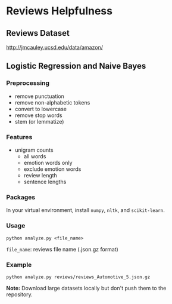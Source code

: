 # Reviews Helpfulness

## Reviews Dataset

http://jmcauley.ucsd.edu/data/amazon/

## Logistic Regression and Naive Bayes

### Preprocessing

- remove punctuation
- remove non-alphabetic tokens
- convert to lowercase
- remove stop words
- stem (or lemmatize)

### Features

- unigram counts
    - all words
    - emotion words only
    - exclude emotion words
    - review length
    - sentence lengths

### Packages

In your virtual environment, install `numpy`, `nltk`, and `scikit-learn`.

### Usage

```
python analyze.py <file_name>
```

`file_name`: reviews file name (.json.gz format)

### Example

```
python analyze.py reviews/reviews_Automotive_5.json.gz
```

**Note:** Download large datasets locally but don't push them to the repository.

